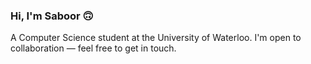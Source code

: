 <h3> Hi, I'm Saboor 🙃 </h3>
<p> A Computer Science student at the University of Waterloo. I'm open to collaboration — feel free to get in touch. </p>
